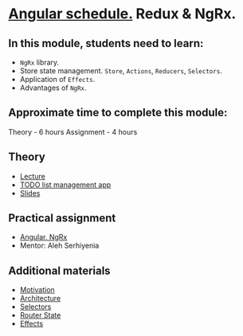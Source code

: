 # [Angular schedule.](../../README-ENG.md) Redux & NgRx.

## In this module, students need to learn:

- `NgRx` library.
- Store state management. `Store`, `Actions`, `Reducers`, `Selectors`.
- Application of `Effects`.
- Advantages of `NgRx`.

## Approximate time to complete this module:
Theory - 6 hours
Assignment - 4 hours

## Theory 
- [Lecture](https://youtu.be/cW33_Zadfew)
- [TODO list management app](https://github.com/pavelrazuvalau/todo-list-management/tree/65fd4112292fa2c8a10597587bcd371b7e617fed)
- [Slides](https://slides.com/pavelrazuvalau/angular-ngrx)

## Practical assignment
- [Angular. NgRx](https://github.com/rolling-scopes-school/tasks/blob/master/tasks/angular/NgRX.md)
- Mentor: Aleh Serhiyenia

## Additional materials
- [Motivation](https://youtu.be/JWNVU-n7-6M)
- [Architecture](https://youtu.be/2zPnr-8X2f8)
- [Selectors](https://youtu.be/nzjWE0Xy7eU)
- [Router State](https://youtu.be/8sLdUYEI3gk)
- [Effects](https://youtu.be/EErZhuYrETA)
